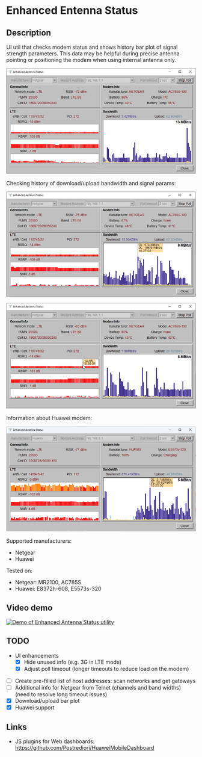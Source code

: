 # Enhanced Entenna Status

## Description

UI util that checks modem status and shows history bar plot of signal strength parameters. This data may be helpful during precise antenna pointing or positioning the modem when using internal antenna only.

![Dashboard with Netgear modem](images/ac785s.png)

Checking history of download/upload bandwidth and signal params:

![Checking dl/ul bandwidth](images/ac785s-2.png)

![Checking signal status](images/ac785s-3.png)

Information about Huawei modem:

![Checking status of Huawei modem](images/e5573.png)

Supported manufacturers:
* Netgear
* Huawei

Tested on:
* Netgear: MR2100, AC785S
* Huawei: E8372h-608, E5573s-320

## Video demo

[![Demo of Enhanced Antenna Status utility](https://img.youtube.com/vi/M9-LlXhgATA/maxresdefault.jpg)](https://youtu.be/M9-LlXhgATA)

## TODO

- UI enhancements
  - [x] Hide unused info (e.g. 3G in LTE mode)
  - [x] Adjust poll timeout (longer timeouts to reduce load on the modem)
- [ ] Create pre-filled list of host addresses: scan networks and get gateways
- [ ] Additional info for Netgear from Telnet (channels and band widths) (need to resolve long timeout issues)
- [x] Download/upload bar plot
- [x] Huawei support

## Links

* JS plugins for Web dashboards: https://github.com/Postrediori/HuaweiMobileDashboard
